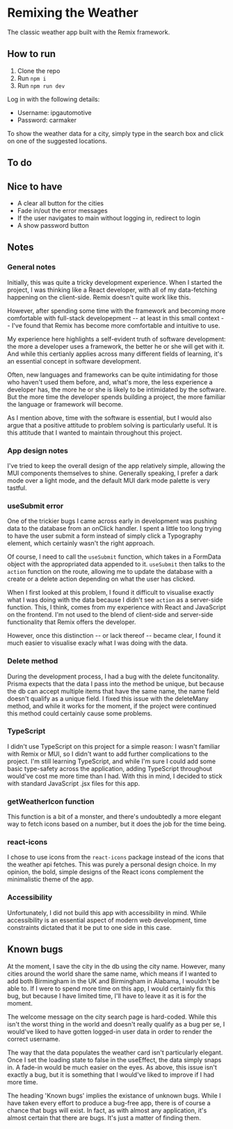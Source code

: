 # Remixing the Weather

The classic weather app built with the Remix framework.

## How to run

1. Clone the repo
2. Run ```npm i```
3. Run ```npm run dev```

Log in with the following details: 

* Username: ipgautomotive
* Password: carmaker

To show the weather data for a city, simply type in the search box and click on one of the suggested locations.

## To do

## Nice to have

* A clear all button for the cities
* Fade in/out the error messages
* If the user navigates to main without logging in, redirect to login
* A show password button

## Notes 

### General notes

Initially, this was quite a tricky development experience. When I started the project, I was thinking like a React developer, with all of my data-fetching happening on the client-side. Remix doesn't quite work like this.

However, after spending some time with the framework and becoming more comfortable with full-stack developepment -- at least in this small context -- I've found that Remix has become more comfortable and intuitive to use.

My experience here highlights a self-evident truth of software development: the more a developer uses a framework, the better he or she will get with it. And while this certianly applies across many different fields of learning, it's an essential concept in software development.

Often, new languages and frameworks can be quite intimidating for those who haven't used them before, and, what's more, the less experience a developer has, the more he or she is likely to be intimidated by the software. But the more time the developer spends building a project, the more familiar the language or framework will become. 

As I mention above, time with the software is essential, but I would also argue that a positive attitude to problem solving is particularly useful. It is this attitude that I wanted to maintain throughout this project.  

### App design notes

I've tried to keep the overall design of the app relatively simple, allowing the MUI components themselves to shine. Generally speaking, I prefer a dark mode over a light mode, and the default MUI dark mode palette is very tastful.   

### useSubmit error

One of the trickier bugs I came across early in development was pushing data to the database from an onClick handler. I spent a little too long trying to have the user submit a form instead of simply click a Typography element, which certainly wasn't the right approach. 

Of course, I need to call the ```useSubmit``` function, which takes in a FormData object with the appropriated data appended to it. ```useSubmit``` then talks to the ```action``` function on the route, allowing me to update the database with a create or a delete action depending on what the user has clicked.

When I first looked at this problem, I found it difficult to visualise exactly what I was doing with the data because I didn't see ```action``` as a server-side function. This, I think, comes from my experience with React and JavaScript on the frontend. I'm not used to the blend of client-side and server-side functionality that Remix offers the developer. 

However, once this distinction -- or lack thereof -- became clear, I found it much easier to visualise exacly what I was doing with the data.

### Delete method

During the development process, I had a bug with the delete funcitonality. Prisma expects that the data I pass into the method be unique, but because the db can accept multiple items that have the same name, the name field doesn't qualify as a unique field. I fixed this issue with the deleteMany method, and while it works for the moment, if the project were continued this method could certainly cause some problems.  

### TypeScript

I didn't use TypeScript on this project for a simple reason: I wasn't familiar with Remix or MUI, so I didn't want to add further complications to the project. I'm still learning TypeScript, and while I'm sure I could add some basic type-safety across the application, adding TypeScript throughout would've cost me more time than I had. With this in mind, I decided to stick with standard JavaScript .jsx files for this app.  

### getWeatherIcon function

This function is a bit of a monster, and there's undoubtedly a more elegant way to fetch icons based on a number, but it does the job for the time being.  

### react-icons

I chose to use icons from the ```react-icons``` package instead of the icons that the weather api fetches. This was purely a personal design choice. In my opinion, the bold, simple designs of the React icons complement the minimalistic theme of the app.  

### Accessibility

Unfortunately, I did not build this app with accessibility in mind. While accessibility is an essential aspect of modern web development, time constraints dictated that it be put to one side in this case. 

## Known bugs

At the moment, I save the city in the db using the city name. However, many cities around the world share the same name, which means if I wanted to add both Birmingham in the UK and Birmingham in Alabama, I wouldn't be able to. If I were to spend more time on this app, I would certainly fix this bug, but because I have limited time, I'll have to leave it as it is for the moment.   

The welcome message on the city search page is hard-coded. While this isn't the worst thing in the world and doesn't really qualify as a bug per se, I would've liked to have gotten logged-in user data in order to render the correct username. 

The way that the data populates the weather card isn't particularly elegant. Once I set the loading state to false in the useEffect, the data simply snaps in. A fade-in would be much easier on the eyes. As above, this issue isn't exactly a bug, but it is something that I would've liked to improve if I had more time. 

The heading 'Known bugs' implies the existance of unknown bugs. While I have taken every effort to produce a bug-free app, there is of course a chance that bugs will exist. In fact, as with almost any application, it's almost certain that there are bugs. It's just a matter of finding them.   
